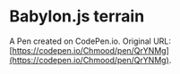 # Babylon.js terrain

A Pen created on CodePen.io. Original URL: [https://codepen.io/Chmood/pen/QrYNMg](https://codepen.io/Chmood/pen/QrYNMg).


